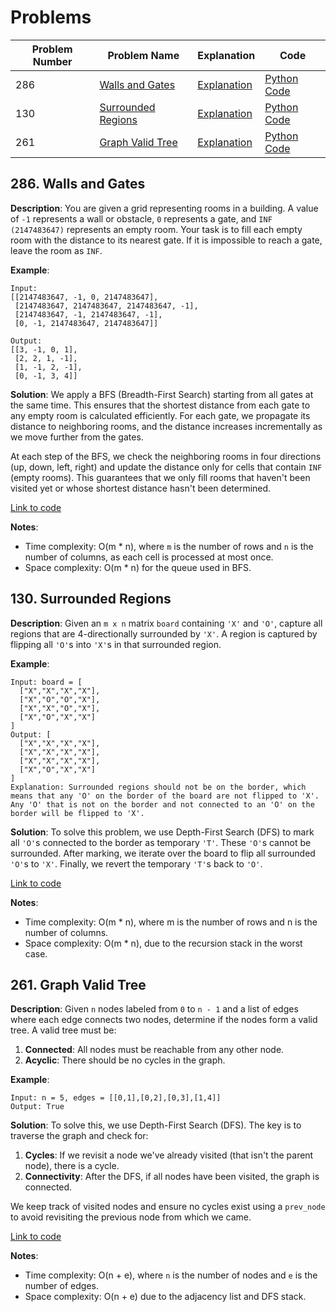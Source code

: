 # Problems

| Problem Number | Problem Name | Explanation | Code |
|----------------|----------------------------------|----------------------------------|----------------------------------|
| 286  | [Walls and Gates](#286-walls-and-gates) | [Explanation](#286-walls-and-gates) | [Python Code](./286_walls_and_gates.py) |
| 130  | [Surrounded Regions](#130-surrounded-regions) | [Explanation](#130-surrounded-regions) | [Python Code](./130_surrounded_regions.py) |
| 261  | [Graph Valid Tree](#261-graph-valid-tree) | [Explanation](#261-graph-valid-tree) | [Python Code](./261_graph_valid_tree.py) |

## 286. Walls and Gates

**Description**:
You are given a grid representing rooms in a building. A value of `-1` represents a wall or obstacle, `0` represents a gate, and `INF (2147483647)` represents an empty room. Your task is to fill each empty room with the distance to its nearest gate. If it is impossible to reach a gate, leave the room as `INF`.

**Example**:
```plaintext
Input:
[[2147483647, -1, 0, 2147483647],
 [2147483647, 2147483647, 2147483647, -1],
 [2147483647, -1, 2147483647, -1],
 [0, -1, 2147483647, 2147483647]]

Output:
[[3, -1, 0, 1],
 [2, 2, 1, -1],
 [1, -1, 2, -1],
 [0, -1, 3, 4]]
```

**Solution**:
We apply a BFS (Breadth-First Search) starting from all gates at the same time. This ensures that the shortest distance from each gate to any empty room is calculated efficiently. For each gate, we propagate its distance to neighboring rooms, and the distance increases incrementally as we move further from the gates.

At each step of the BFS, we check the neighboring rooms in four directions (up, down, left, right) and update the distance only for cells that contain `INF` (empty rooms). This guarantees that we only fill rooms that haven't been visited yet or whose shortest distance hasn't been determined.

[Link to code](./286_walls_and_gates.py)

**Notes**:
- Time complexity: O(m * n), where `m` is the number of rows and `n` is the number of columns, as each cell is processed at most once.
- Space complexity: O(m * n) for the queue used in BFS.

## 130. Surrounded Regions

**Description**:
Given an `m x n` matrix `board` containing `'X'` and `'O'`, capture all regions that are 4-directionally surrounded by `'X'`. A region is captured by flipping all `'O'`s into `'X'`s in that surrounded region.

**Example**:
```plaintext
Input: board = [
  ["X","X","X","X"],
  ["X","O","O","X"],
  ["X","X","O","X"],
  ["X","O","X","X"]
]
Output: [
  ["X","X","X","X"],
  ["X","X","X","X"],
  ["X","X","X","X"],
  ["X","O","X","X"]
]
Explanation: Surrounded regions should not be on the border, which means that any 'O' on the border of the board are not flipped to 'X'. Any 'O' that is not on the border and not connected to an 'O' on the border will be flipped to 'X'.
```

**Solution**:
To solve this problem, we use Depth-First Search (DFS) to mark all `'O'`s connected to the border as temporary `'T'`. These `'O'`s cannot be surrounded. After marking, we iterate over the board to flip all surrounded `'O'`s to `'X'`. Finally, we revert the temporary `'T'`s back to `'O'`.

[Link to code](./130_surrounded_regions.py)

**Notes**:
- Time complexity: O(m * n), where m is the number of rows and n is the number of columns.
- Space complexity: O(m * n), due to the recursion stack in the worst case.

## 261. Graph Valid Tree

**Description**:
Given `n` nodes labeled from `0` to `n - 1` and a list of edges where each edge connects two nodes, determine if the nodes form a valid tree. A valid tree must be:
1. **Connected**: All nodes must be reachable from any other node.
2. **Acyclic**: There should be no cycles in the graph.

**Example**:
```plaintext
Input: n = 5, edges = [[0,1],[0,2],[0,3],[1,4]]
Output: True
```

**Solution**:
To solve this, we use Depth-First Search (DFS). The key is to traverse the graph and check for:
1. **Cycles**: If we revisit a node we've already visited (that isn't the parent node), there is a cycle.
2. **Connectivity**: After the DFS, if all nodes have been visited, the graph is connected.

We keep track of visited nodes and ensure no cycles exist using a `prev_node` to avoid revisiting the previous node from which we came.

[Link to code](./261_graph_valid_tree.py)

**Notes**:
- Time complexity: O(n + e), where `n` is the number of nodes and `e` is the number of edges.
- Space complexity: O(n + e) due to the adjacency list and DFS stack.